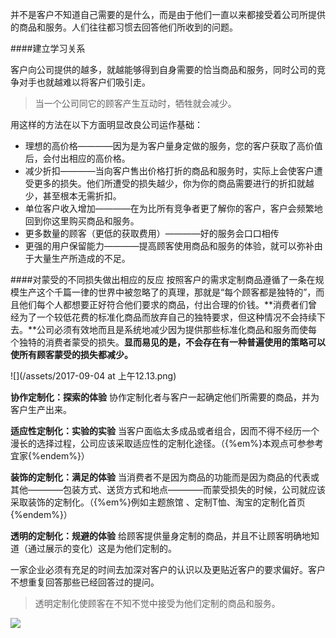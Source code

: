 并不是客户不知道自己需要的是什么，而是由于他们一直以来都接受着公司所提供的商品和服务。人们往往都习惯去回答他们所收到的问题。

####建立学习关系

客户向公司提供的越多，就越能够得到自身需要的恰当商品和服务，同时公司的竞争对手也就越难以将客户们吸引走。

> 当一个公司同它的顾客产生互动时，牺牲就会减少。

用这样的方法在以下方面明显改良公司运作基础：
- 理想的高价格————因为是为客户量身定做的服务，您的客户获取了高价值后，会付出相应的高价格。
- 减少折扣————当向客户售出价格打折的商品和服务时，实际上会使客户遭受更多的损失。他们所遭受的损失越少，你为你的商品需要进行的折扣就越少，甚至根本无需折扣。
- 单位客户收入增加————在为比所有竞争者更了解你的客户，客户会频繁地回到你这里购买商品和服务。
- 更多数量的顾客（更低的获取费用）————好的服务会口口相传
- 更强的用户保留能力————提高顾客使用商品和服务的体验，就可以弥补由于大量生产所造成的不足。

####对蒙受的不同损失做出相应的反应
按照客户的需求定制商品遵循了一条在规模生产这个千篇一律的世界中被忽略了的真理，那就是“每个顾客都是独特的”，而且他们每个人都想要正好符合他们要求的商品，付出合理的价钱。**消费者们曾经为了一个较低花费的标准化商品而放弃自己的独特要求，但这种情况不会持续下去。**公司必须有效地而且是系统地减少因为提供那些标准化商品和服务而使每个独特的消费者蒙受的损失。**显而易见的是，不会存在有一种普遍使用的策略可以使所有顾客蒙受的损失都减少。**

![](/assets/2017-09-04 at 上午12.13.png)

**协作定制化：探索的体验**
协作定制化者与客户一起确定他们所需要的商品，并为客户生产出来。 

**适应性定制化：实验的实验**
当客户面临太多成品或者组合，因而不得不经历一个漫长的选择过程，公司应该采取适应性的定制化途径。（{%em%}本观点可参参考宜家{%endem%}） 

**装饰的定制化：满足的体验**
当消费者不是因为商品的功能而是因为商品的代表或其他————包装方式、送货方式和地点————而蒙受损失的时候，公司就应该采取装饰的定制化。（{%em%}例如主题旅馆
、定制T恤、淘宝的定制化首页{%endem%}）

**透明的定制化：规避的体验**
给顾客提供量身定制的商品，并且不让顾客明确地知道（通过展示的变化）这是为他们定制的。

一家企业必须有充足的时间去加深对客户的认识以及更贴近客户的要求偏好。客户不想重复回答那些已经回答过的提问。

>透明定制化使顾客在不知不觉中接受为他们定制的商品和服务。

![](/assets/DF1964AF-17C3-4A8C-88BC-C4C7F480C215.png)


